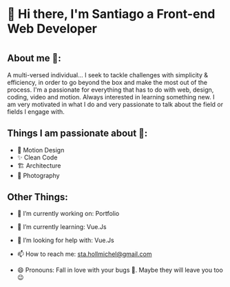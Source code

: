 <h1>👋 Hi there, I'm Santiago a Front-end Web Developer <h1>



## About me 🤔:
A multi-versed individual...
I seek to tackle challenges with simplicity & efficiency, in order to go beyond the box and make the most out of the process.
I'm a passionate for everything that has to do with web, design, coding, video and motion. Always interested in learning something new.
I am very motivated in what I do and very passionate to talk about the field or fields I engage with.

## Things I am passionate about 🤗:
- 🏃 Motion Design
- ✨ Clean Code
- 🏗  Architecture
- 📸 Photography

## Other Things:
- 🔭 I’m currently working on: Portfolio
- 🌱 I’m currently learning: Vue.Js
- 🤔 I’m looking for help with: Vue.Js

- 📫 How to reach me: sta.hollmichel@gmail.com
- 😄 Pronouns: Fall in love with your bugs 🐛. Maybe they will leave you too 😉  

